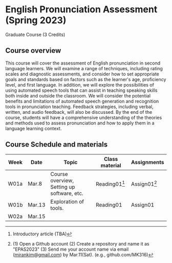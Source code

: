 # English Pronunciation Assessment (Spring 2023)
Graduate Course (3 Credits)

## Course overview
This course will cover the assessment of English pronunciation in second language learners. We will examine a range of techniques, including rating scales and diagnostic assessments, and consider how to set appropriate goals and standards based on factors such as the learner's age, proficiency level, and first language. In addition, we will explore the possibilities of using automated speech tools that can assist in teaching speaking skills both inside and outside the classroom.  We will consider the potential benefits and limitations of automated speech generation and recognition tools in pronunciation teaching. Feedback strategies, including verbal, written, and audio feedback, will also be discussed. By the end of the course, students will have a comprehensive understanding of the theories and methods used to assess pronunciation and how to apply them in a language learning context.

## Course Schedule and materials

|Week|Date|Topic|Class material|Assignments|
|--|--|--|--|--|
|W01a|Mar.8|Course overview, Setting up software, etc.|Reading01[^1]|Assign01[^2]|
|W01b|Mar.13| Exploration of tools.|Reading01|Assign01|
|W02a|Mar.15| | |


[^1]: Introductory article (TBA)
[^2]: (1) Open a Github account (2) Create a repository and name it as "EPAS2023" (3) Send me your account name via email (mirankim@gmail.com) by Mar.11(Sat). (e.g., github.com/MK316)
